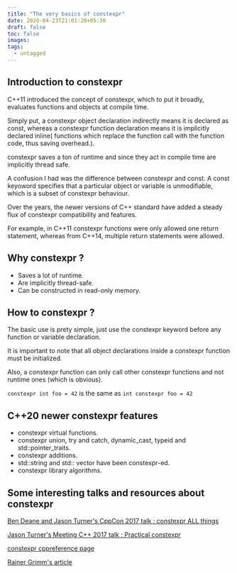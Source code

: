 ```yaml
---
title: "The very basics of constexpr"
date: 2020-04-23T21:01:20+05:30
draft: false 
toc: false
images:
tags:
  - untagged
---
```


## Introduction to constexpr

C++11 introduced the concept of constexpr, which to put it broadly, evaluates functions and objects at compile time.

Simply put, a constexpr object declaration indirectly means it is declared as const, whereas a constexpr function declaration means it is implicitly declared inline( functions which replace the function call with the function code, thus saving overhead.).

constexpr saves a ton of runtime and since they act in compile time are implicitly thread safe.

A confusion I had was the difference between constexpr and const. A const keyoword specifies that a particular object or variable is unmodifiable, which is a subset of constexpr behaviour.

Over the years, the newer versions of C++ standard have added a steady flux of constexpr compatibility and features. 

For example, in C++11 constexpr functions were only allowed one return statement, whereas from C++14, multiple return statements were allowed.

## Why constexpr ?

* Saves a lot of runtime.
* Are implicitly thread-safe.
* Can be constructed in read-only memory.

## How to constexpr ?

The basic use is prety simple, just use the constexpr keyword before any function or variable declaration.

It is important to note that all object declarations inside a constexpr function must be initialized.

Also, a constexpr function can only call other constexpr functions and not runtime ones (which is obvious).

`constexpr int foo = 42` is the same as `int constexpr foo = 42`

## C++20 newer constexpr features
* constexpr virtual functions.
* constexpr union, try and catch, dynamic\_cast, typeid and std::pointer\_traits.
* constexpr additions.
* std::string and std:: vector have been constexpr-ed.
* constexpr <numeric> library algorithms.

## Some interesting talks and resources about constexpr
[Ben Deane and Jason Turner's CppCon 2017 talk : constexpr ALL things](https://www.youtube.com/watch?v=PJwd4JLYJJY)

[Jason Turner's Meeting C++ 2017 talk : Practical constexpr](https://www.youtube.com/watch?v=xtf9qkDTrZE)

[constexpr cppreference page](https://en.cppreference.com/w/cpp/language/constexpr)

[Rainer Grimm's article](https://www.modernescpp.com/index.php/c-core-guidelines-programming-at-compile-time-with-constexpr)

